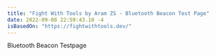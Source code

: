 ```yaml
---
title: "Fight With Tools by Aram ZS - Bluetooth Beacon Test Page"
date: 2022-09-08 22:59:43.10 -4
isBasedOn: "https://fightwithtools.dev/"
---
```


Bluetooth Beacon Testpage
